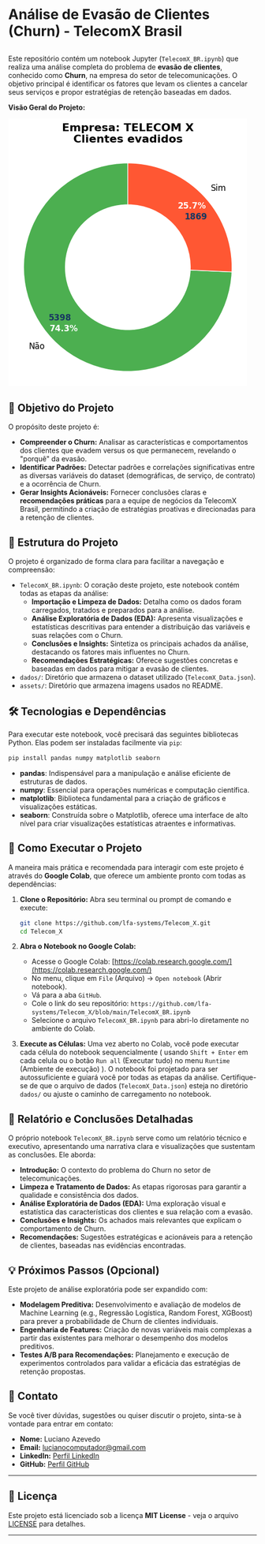 # Análise de Evasão de Clientes (Churn) - TelecomX Brasil

## [](https://opensource.org/licenses/MIT)

Este repositório contém um notebook Jupyter (`TelecomX_BR.ipynb`) que realiza uma análise completa do problema de **evasão de clientes**, conhecido como **Churn**, na empresa do setor de telecomunicações. O objetivo principal é identificar os fatores que levam os clientes a cancelar seus serviços e propor estratégias de retenção baseadas em dados.


**Visão Geral do Projeto:**


![Quantidade de clientes que deixaram a empresa.](assets/chart_Qtd_Evadidos.png)


## 🎯 Objetivo do Projeto

O propósito deste projeto é:

  * **Compreender o Churn:** Analisar as características e comportamentos dos clientes que evadem versus os que permanecem, revelando o "porquê" da evasão.
  * **Identificar Padrões:** Detectar padrões e correlações significativas entre as diversas variáveis do dataset (demográficas, de serviço, de contrato) e a ocorrência de Churn.
  * **Gerar Insights Acionáveis:** Fornecer conclusões claras e **recomendações práticas** para a equipe de negócios da TelecomX Brasil, permitindo a criação de estratégias proativas e direcionadas para a retenção de clientes.

## 📁 Estrutura do Projeto

O projeto é organizado de forma clara para facilitar a navegação e compreensão:

  * `TelecomX_BR.ipynb`: O coração deste projeto, este notebook contém todas as etapas da análise:
      * **Importação e Limpeza de Dados:** Detalha como os dados foram carregados, tratados e preparados para a análise.
      * **Análise Exploratória de Dados (EDA):** Apresenta visualizações e estatísticas descritivas para entender a distribuição das variáveis e suas relações com o Churn.
      * **Conclusões e Insights:** Sintetiza os principais achados da análise, destacando os fatores mais influentes no Churn.
      * **Recomendações Estratégicas:** Oferece sugestões concretas e baseadas em dados para mitigar a evasão de clientes.
  * `dados/`: Diretório que armazena o dataset utilizado (`TelecomX_Data.json`).
  * `assets/`: Diretório que armazena imagens usados no README.

## 🛠️ Tecnologias e Dependências

Para executar este notebook, você precisará das seguintes bibliotecas Python. Elas podem ser instaladas facilmente via `pip`:

```bash
pip install pandas numpy matplotlib seaborn
```

  * **pandas**: Indispensável para a manipulação e análise eficiente de estruturas de dados.
  * **numpy**: Essencial para operações numéricas e computação científica.
  * **matplotlib**: Biblioteca fundamental para a criação de gráficos e visualizações estáticas.
  * **seaborn**: Construída sobre o Matplotlib, oferece uma interface de alto nível para criar visualizações estatísticas atraentes e informativas.

## 🚀 Como Executar o Projeto

A maneira mais prática e recomendada para interagir com este projeto é através do **Google Colab**, que oferece um ambiente pronto com todas as dependências:

1.  **Clone o Repositório:**
    Abra seu terminal ou prompt de comando e execute:

    ```bash
    git clone https://github.com/lfa-systems/Telecom_X.git
    cd Telecom_X
    ```

2.  **Abra o Notebook no Google Colab:**

      * Acesse o Google Colab: [https://colab.research.google.com/](https://colab.research.google.com/)
      * No menu, clique em `File` (Arquivo) -\> `Open notebook` (Abrir notebook).
      * Vá para a aba `GitHub`.
      * Cole o link do seu repositório: `https://github.com/lfa-systems/Telecom_X/blob/main/TelecomX_BR.ipynb`
      * Selecione o arquivo `TelecomX_BR.ipynb` para abri-lo diretamente no ambiente do Colab.

3.  **Execute as Células:**
    Uma vez aberto no Colab, você pode executar cada célula do notebook sequencialmente ( usando `Shift + Enter` em cada celula ou o botão `Run all` (Executar tudo) no menu `Runtime` (Ambiente de execução) ). O notebook foi projetado para ser autossuficiente e guiará você por todas as etapas da análise. Certifique-se de que o arquivo de dados (`TelecomX_Data.json`) esteja no diretório `dados/` ou ajuste o caminho de carregamento no notebook.

## 📝 Relatório e Conclusões Detalhadas

O próprio notebook `TelecomX_BR.ipynb` serve como um relatório técnico e executivo, apresentando uma narrativa clara e visualizações que sustentam as conclusões. Ele aborda:

  * **Introdução:** O contexto do problema do Churn no setor de telecomunicações.
  * **Limpeza e Tratamento de Dados:** As etapas rigorosas para garantir a qualidade e consistência dos dados.
  * **Análise Exploratória de Dados (EDA):** Uma exploração visual e estatística das características dos clientes e sua relação com a evasão.
  * **Conclusões e Insights:** Os achados mais relevantes que explicam o comportamento de Churn.
  * **Recomendações:** Sugestões estratégicas e acionáveis para a retenção de clientes, baseadas nas evidências encontradas.

## 💡 Próximos Passos (Opcional)

Este projeto de análise exploratória pode ser expandido com:

  * **Modelagem Preditiva:** Desenvolvimento e avaliação de modelos de Machine Learning (e.g., Regressão Logística, Random Forest, XGBoost) para prever a probabilidade de Churn de clientes individuais.
  * **Engenharia de Features:** Criação de novas variáveis mais complexas a partir das existentes para melhorar o desempenho dos modelos preditivos.
  * **Testes A/B para Recomendações:** Planejamento e execução de experimentos controlados para validar a eficácia das estratégias de retenção propostas.

## 🤝 Contato

Se você tiver dúvidas, sugestões ou quiser discutir o projeto, sinta-se à vontade para entrar em contato:

  * **Nome:** Luciano Azevedo
  * **Email:** lucianocomputador@gmail.com
  * **LinkedIn:** [Perfil LinkedIn](https://www.linkedin.com/in/luciano-devops/)
  * **GitHub:** [Perfil GitHub](https://github.com/lfa-systems)

-----

## 📄 Licença

Este projeto está licenciado sob a licença **MIT License** - veja o arquivo [LICENSE](https://www.google.com/search?q=LICENSE) para detalhes.

-----